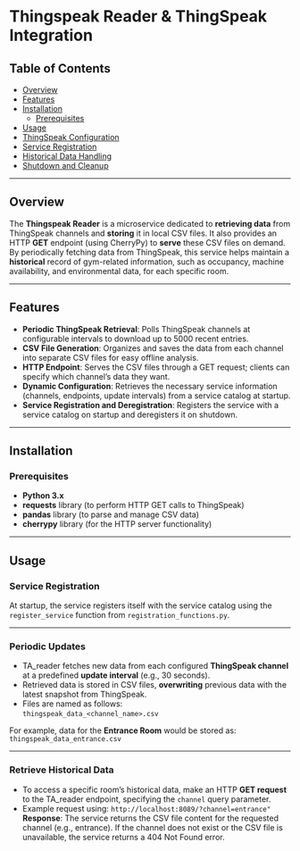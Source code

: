 # Thingspeak Reader & ThingSpeak Integration

## Table of Contents
- [Overview](#overview)
- [Features](#features)
- [Installation](#installation)
  - [Prerequisites](#prerequisites)
- [Usage](#usage)
- [ThingSpeak Configuration](#thingspeak-configuration)
- [Service Registration](#service-registration)
- [Historical Data Handling](#historical-data-handling)
- [Shutdown and Cleanup](#shutdown-and-cleanup)

---

## Overview
The **Thingspeak Reader** is a microservice dedicated to **retrieving data** from ThingSpeak channels and **storing** it in local CSV files. It also provides an HTTP **GET** endpoint (using CherryPy) to **serve** these CSV files on demand. By periodically fetching data from ThingSpeak, this service helps maintain a **historical** record of gym-related information, such as occupancy, machine availability, and environmental data, for each specific room.

---

## Features
- **Periodic ThingSpeak Retrieval**: Polls ThingSpeak channels at configurable intervals to download up to 5000 recent entries.
- **CSV File Generation**: Organizes and saves the data from each channel into separate CSV files for easy offline analysis.
- **HTTP Endpoint**: Serves the CSV files through a GET request; clients can specify which channel’s data they want.
- **Dynamic Configuration**: Retrieves the necessary service information (channels, endpoints, update intervals) from a service catalog at startup.
- **Service Registration and Deregistration**: Registers the service with a service catalog on startup and deregisters it on shutdown.
  
---

## Installation

### Prerequisites
- **Python 3.x**
- **requests** library (to perform HTTP GET calls to ThingSpeak)
- **pandas** library (to parse and manage CSV data)
- **cherrypy** library (for the HTTP server functionality)

---

## Usage

### Service Registration
At startup, the service registers itself with the service catalog using the `register_service` function from `registration_functions.py`.

---

### Periodic Updates
- TA_reader fetches new data from each configured **ThingSpeak channel** at a predefined **update interval** (e.g., 30 seconds).  
- Retrieved data is stored in CSV files, **overwriting** previous data with the latest snapshot from ThingSpeak.  
- Files are named as follows:  
```thingspeak_data_<channel_name>.csv```

For example, data for the **Entrance Room** would be stored as:
```thingspeak_data_entrance.csv```

---

### Retrieve Historical Data
- To access a specific room’s historical data, make an HTTP **GET request** to the TA_reader endpoint, specifying the `channel` query parameter.  
- Example request using:
```http://localhost:8089/?channel=entrance"```
**Response**: The service returns the CSV file content for the requested channel (e.g., entrance).
If the channel does not exist or the CSV file is unavailable, the service returns a 404 Not Found error.

